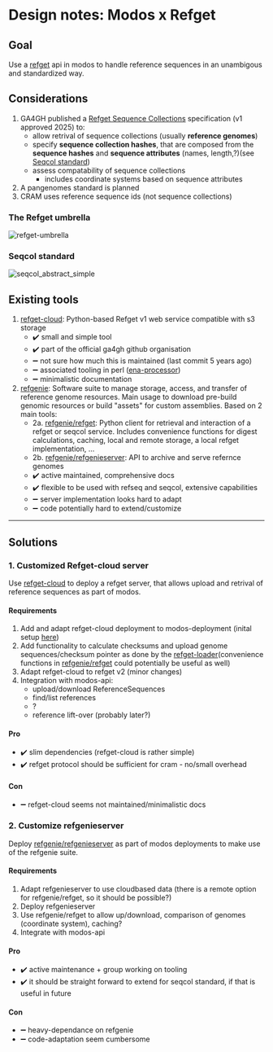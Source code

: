 # Design notes: Modos x Refget


## Goal
Use a [refget](http://samtools.github.io/hts-specs/refget.html) api in modos to handle reference sequences in an unambigous and standardized way.

## Considerations
1. GA4GH published a [Refget Sequence Collections](https://ga4gh.github.io/refget/seqcol/) specification (v1 approved 2025) to:
    *   allow retrival of sequence collections (usually __reference
 genomes__)
    *   specify __sequence collection hashes__, that are composed from the __sequence hashes__ and __sequence attributes__ (names, length,?)(see [Seqcol standard](#seqcol-standard))
    *   assess compatability of sequence collections 
        *   includes coordinate systems based on sequence attributes
2. A pangenomes standard is planned
3. CRAM uses reference sequence ids (not sequence collections)

### The Refget umbrella
![refget-umbrella](https://ga4gh.github.io/refget/img/refget-umbrella.svg)

### Seqcol standard
![seqcol_abstract_simple](https://ga4gh.github.io/refget/img/seqcol_abstract_simple.svg)

## Existing tools
1. [refget-cloud](https://github.com/ga4gh/refget-cloud): Python-based Refget v1 web service compatible with s3 storage
    - :heavy_check_mark: small and simple tool
    - :heavy_check_mark: part of the official ga4gh github organisation
    - :heavy_minus_sign: not sure how much this is maintained (last commit 5 years ago)
    - :heavy_minus_sign: associated tooling in perl ([ena-processor](https://github.com/andrewyatz/ena-refget-processor))
    - :heavy_minus_sign: minimalistic documentation
2. [refgenie](https://refgenie.org/refgenie): Software suite to manage storage, access, and transfer of reference genome resources. Main usage to download pre-build genomic resources or build "assets" for custom assemblies. Based on 2 main tools: 
    - 2a. [refgenie/refget](https://refgenie.org/refget/): 
    Python client for retrieval and interaction of a refget or seqcol service. Includes convenience functions for digest calculations, caching, local and remote storage, a local refget implementation, ... 
    - 2b. [refgenie/refgenieserver](https://refgenie.org/refgenieserver/):
    API to archive and serve refernce genomes
    - :heavy_check_mark: active maintained, comprehensive docs
    - :heavy_check_mark: flexible to be used with refseq and seqcol, extensive capabilities
    - :heavy_minus_sign: server implementation looks hard to adapt
    - :heavy_minus_sign: code potentially hard to extend/customize


---

## Solutions

### 1. Customized Refget-cloud server

Use [refget-cloud](https://github.com/ga4gh/refget-cloud) to deploy a refget server, that allows upload and retrival of reference sequences as part of modos.

#### Requirements
1. Add and adapt refget-cloud deployment to modos-deployment (inital setup [here](https://github.com/sdsc-ordes/modos-api/tree/feat/deploy_refget))
2. Add functionality to calculate checksums and upload genome sequences/checksum pointer as done by the [refget-loader](https://github.com/ga4gh/refget-loader/tree/master)(convenience functions in [refgenie/refget](https://refgenie.org/refget/) could potentially be useful as well)
3. Adapt refget-cloud to refget v2 (minor changes)
4. Integration with modos-api:
    *    upload/download ReferenceSequences
    *    find/list references
    *    ?
    *    reference lift-over (probably later?)

#### Pro
- :heavy_check_mark: slim dependencies (refget-cloud is rather simple)
- :heavy_check_mark: refget protocol should be sufficient for cram - no/small overhead

#### Con
- :heavy_minus_sign: refget-cloud seems not maintained/minimalistic docs


### 2. Customize refgenieserver
Deploy [refgenie/refgenieserver](https://refgenie.org/refgenieserver/) as part of modos deployments to make use of the refgenie suite.

#### Requirements
1. Adapt refgenieserver to use cloudbased data (there is a remote option for refgenie/refget, so it should be possible?)
2. Deploy refgenieserver
3. Use refgenie/refget to allow up/download, comparison of genomes (coordinate system), caching?
4. Integrate with modos-api

#### Pro
- :heavy_check_mark: active maintenance + group working on tooling
- :heavy_check_mark: it should be straight forward to extend for seqcol standard, if that is useful in future

#### Con
- :heavy_minus_sign: heavy-dependance on refgenie
- :heavy_minus_sign: code-adaptation seem cumbersome

